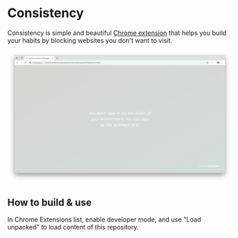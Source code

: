 # Consistency

Consistency is simple and beautiful [Chrome extension](https://chrome.google.com/webstore/detail/consistency/lnlkeagaboibogkmlokbhmjhdglokgdn) that helps you build your habits by blocking websites you don't want to visit.

![screenshot](screen-1.png)

## How to build & use

In Chrome Extensions list, enable developer mode, and use "Load unpacked" to load content of this repository.